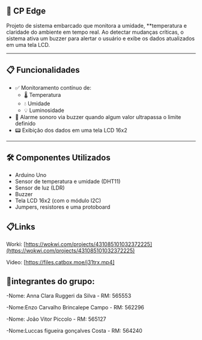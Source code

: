 
## 📡 CP Edge

Projeto de sistema embarcado que monitora a umidade, **temperatura e claridade do ambiente em tempo real. Ao detectar mudanças críticas, o sistema ativa um buzzer para alertar o usuário e exibe os dados atualizados em uma tela LCD.

---

## 📋 Funcionalidades

- ✅ Monitoramento contínuo de:
  - 🌡 Temperatura
  - 💧 Umidade
  - 💡 Luminosidade
- 🔔 Alarme sonoro via buzzer quando algum valor ultrapassa o limite definido
- 📟 Exibição dos dados em uma tela LCD 16x2
---

## 🛠 Componentes Utilizados

- Arduino Uno
- Sensor de temperatura e umidade (DHT11)
- Sensor de luz (LDR)
- Buzzer
- Tela LCD 16x2 (com o módulo I2C)
- Jumpers, resistores e uma protoboard

## 📋Links
Worki: [https://wokwi.com/projects/431085101032372225](https://wokwi.com/projects/431085101032372225)

Video: [https://files.catbox.moe/j31trx.mp4]

## 👤integrantes do grupo:

-Nome: Anna Clara Ruggeri da Silva - RM: 565553

-Nome:Enzo Carvalho Brincalepe Campo - RM: 562296

-Nome: João Vitor Piccolo - RM: 565127

-Nome:Luccas figueira gonçalves Costa - RM: 564240
